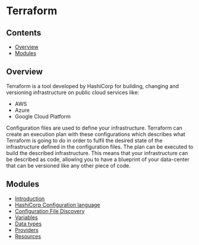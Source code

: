 # Terraform

<!--TOC_START-->
## Contents
- [Overview](#overview)
- [Modules](#modules)

<!--TOC_END-->
## Overview

Terraform is a tool developed by HashiCorp for building, changing and versioning infrastructure on public cloud services like: 
* AWS
* Azure
* Google Cloud Platform

Configuration files are used to define your infrastructure. 
Terraform can create an execution plan with these configurations which describes what Terraform is going to do in order to fulfil the desired state of the infrastructure defined in the configuration files. 
The plan can be executed to build the described infrastructure. 
This means that your infrastructure can be described as code, allowing you to have a blueprint of your data-center that can be versioned like any other piece of code.
<!--MODULES_START-->
## Modules
- [Introduction](./modules/introduction)
- [HashiCorp Configuration language](./modules/tf_configuration_language)
- [Configuration File Discovery](./modules/tf_configuration_file_discovery)
- [Variables](./modules/variables)
- [Data types](./modules/data_types)
- [Providers](./modules/providers)
- [Resources](./modules/resources)
<!--MODULES_END-->
